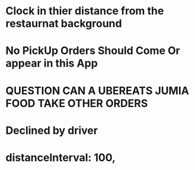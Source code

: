# Clock in thier distance from the restaurnat background

# No PickUp Orders Should Come Or appear in this App

# QUESTION CAN A UBEREATS JUMIA FOOD TAKE OTHER ORDERS

# Declined by driver

# distanceInterval: 100,
